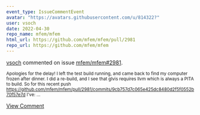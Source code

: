 ```yaml
---
event_type: IssueCommentEvent
avatar: "https://avatars.githubusercontent.com/u/814322?"
user: vsoch
date: 2022-04-30
repo_name: mfem/mfem
html_url: https://github.com/mfem/mfem/pull/2981
repo_url: https://github.com/mfem/mfem
---
```


<a href='https://github.com/vsoch' target='_blank'>vsoch</a> commented on issue <a href='https://github.com/mfem/mfem/pull/2981' target='_blank'>mfem/mfem#2981</a>.

<small>Apologies for the delay! I left the test build running, and came back to find my computer frozen after dinner. I did a re-build, and I see that glvis requires llvm which is always a PITA to build. So for this recent push https://github.com/mfem/mfem/pull/2981/commits/9cb757d7c065e425dc8480d2f5f0552b70f57e7d I've:...</small>

<a href='https://github.com/mfem/mfem/pull/2981' target='_blank'>View Comment</a>